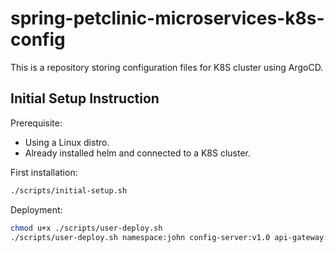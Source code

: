# spring-petclinic-microservices-k8s-config

This is a repository storing configuration files for K8S cluster using ArgoCD.

## Initial Setup Instruction
Prerequisite: 
- Using a Linux distro.
- Already installed helm and connected to a K8S cluster.

First installation:
```bash
./scripts/initial-setup.sh
```
Deployment:
```bash
chmod u+x ./scripts/user-deploy.sh
./scripts/user-deploy.sh namespace:john config-server:v1.0 api-gateway:v2.0 customers-service:v1.5
```